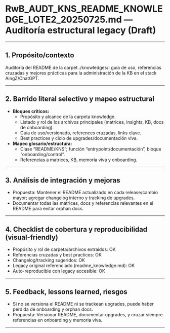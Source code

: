 # RwB_AUDT_KNS_README_KNOWLEDGE_LOTE2_20250725.md — Auditoría estructural legacy (Draft)

---

## 1. Propósito/contexto
Auditoría del README de la carpet../knowledges/: guía de uso, referencias cruzadas y mejores prácticas para la administración de la KB en el stack AingZ/ChatGPT.

---

## 2. Barrido literal selectivo y mapeo estructural
- **Bloques críticos:**
  - Propósito y alcance de la carpeta knowledge.
  - Listado y rol de los archivos principales (matrices, insights, KB, docs de onboarding).
  - Guía de uso/versionado, references cruzadas, links clave.
  - Best practices y ciclo de upgrades/documentación viva.
- **Mapeo glosario/estructura:**
  - Clase “README/KNS”; función “entrypoint/documentación”, bloque “onboarding/control”.
  - Referencias a matrices, KB, memoria viva y onboarding.

---

## 3. Análisis de integración y mejoras
- Propuesta: Mantener el README actualizado en cada release/cambio mayor; agregar changelog interno y tracking de upgrades.
- Documentar todas las matrices, docs y referencias relevantes en el README para evitar orphan docs.

---

## 4. Checklist de cobertura y reproducibilidad (visual-friendly)
- Propósito y rol de carpeta/archivos extraídos: OK
- Referencias cruzadas y best practices: OK
- Changelog/tracking sugeridos: OK
- Legacy original referenciado (readme_knowledge.md): OK
- Auto-reproducible con legacy accesible: OK

---

## 5. Feedback, lessons learned, riesgos
- Si no se versiona el README ni se trackean upgrades, puede haber pérdida de onboarding y orphan docs.
- Propuesta: Versionar README, documentar upgrades, y cruzar siempre referencias en onboarding y memoria viva.

---

